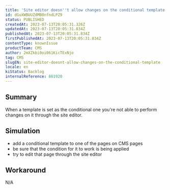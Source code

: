 ```yaml
---
title: 'Site editor doesn''t allow changes on the conditional template'
id: dGuXWBUUZdMB0nfndLPZ9
status: PUBLISHED
createdAt: 2023-07-13T20:05:31.326Z
updatedAt: 2023-07-13T20:05:31.834Z
publishedAt: 2023-07-13T20:05:31.834Z
firstPublishedAt: 2023-07-13T20:05:31.834Z
contentType: knownIssue
productTeam: CMS
author: 2mXZkbi0oi061KicTExNjo
tag: CMS
slugEN: site-editor-doesnt-allow-changes-on-the-conditional-template
locale: en
kiStatus: Backlog
internalReference: 861920
---
```


## Summary


When a template is set as the conditional one you're not able to perform changes on it through the site editor.


##

## Simulation



- add a conditional template to one of the pages on CMS pages
- be sure that the condition for it to work is being applied
- try to edit that page through the site editor


##

## Workaround


N/A






